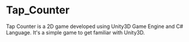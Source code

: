 # Tap_Counter
Tap Counter is a 2D game developed using Unity3D Game Engine and C# Language. It's a simple game to get familiar with Unity3D.
